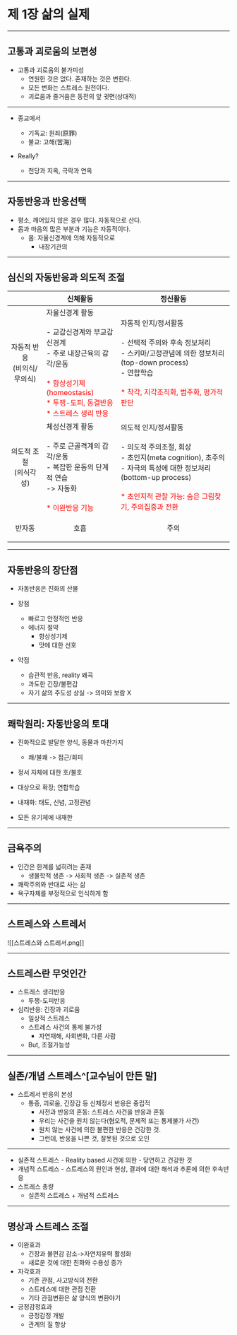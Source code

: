 # 제 1장 삶의 실제

---
## 고통과 괴로움의 보편성
- 고통과 괴로움의 불가피성
	- 연원한 것은 없다. 존재하는 것은 변한다.
	- 모든 변화는 스트레스 원천이다.
	- 괴로움과 즐거움은 동전의 앞 귓면(상대적)

---
- 종교에서
	- 기독교: 원죄(原罪)
	- 불교: 고해(苦海)
	
- Really?
	- 천당과 지옥, 극락과 연옥

---
## 자동반응과 반응선택
	
- 평소, 깨어있지 않은 경우 많다. 자동적으로 산다.
- 몸과 마음의 많은 부분과 기능은 자동적이다.
	- 몸: 자율신경계에 의해 자동적으로
		- 내장기관의
---
## 심신의 자동반응과 의도적 조절
||신쳬활동|정신활동|
|:-:|-|-|
|자동적 반응<br>(비의식/무의식)|자율신경계 활동<br><br>- 교감신경계와 부교감신경계<br>- 주로 내장근육의 감각/운동<br><br><span style="color: red">\* 항상성기제(homeostasis)<br>\* 투쟁-도피, 동결반응<br>\* 스트레스 생리 반응</span>|자동적 인지/정서활동<br><br>- 선택적 주의와 후속 정보처리<br>- 스키마/고정관념에 의한 정보처리 (top-down process)<br>- 연합학습<br><br><span style="color: red">* 착각, 지각조직화, 범주화, 평가적 판단</span>|
|의도적 조절<br>(의식각성)|체성신경계 활동<br><br>- 주로 근골격계의 감각/운동<br>- 복잡한 운동의 단계적 연습<br>-> 자동화<br><br><span style="color: red">* 이완반응 기능</span>|의도적 인지/정서활동<br><br>- 의도적 주의조절, 회상<br>- 초인지(meta cognition), 초주의<br>- 자극의 특성에 대한 정보처리 (bottom-up process)<br><br><span style="color: red">* 초인지적 관찰 가능: 숨은 그림찾기, 주의집중과 전환</span>|
|반자동|<p style="text-align: center">호흡</p>|<p style="text-align: center">주의</p>|

---
## 자동반응의 장단점

- 자동반응은 진화의 산물

- 장점
	- 빠르고 안정적인 반응
	- 에너지 절약
		- 항상성기제
		- 맛에 대한 선호

- 약점
	- 습관적 반응, reality 왜곡
	- 과도한 긴장/불편감
	- 자기 삶의 주도성 상실 -> 의미와 보람 X

---
## 쾌락원리: 자동반응의 토대
	
- 진화적으로 발달한 양식, 동물과 마찬가지
	- 쾌/불쾌 -> 접근/회피

- 정서 자체에 대한 호/불호
- 대상으로 확장; 연합학습
- 내재화: 태도, 신념, 고정관념
	
- 모든 유기체에 내재한

---
## 금욕주의
- 인간은 한계를 넓히려는 존재
	- 생물학적 생존 -> 사회적 생존 -> 실존적 생존
- 쾌락주의와 반대로 사는 삶
- 욕구자체를 부정적으로 인식하게 함

---
## 스트레스와 스트레서
![[스트레스와 스트레서.png]]

---
## 스트레스란 무엇인간

- 스트레스 생리반응
	- 투쟁-도피반응
- 심리반응: 긴장과 괴로움
	- 일상적 스트레스
	- 스트레스 사건의 통제 불가성
		- 자연재해, 사회변화, 다른 사람
	- But, 조절가능성

---
## 실존/개념 스트레스^[교수님이 만든 말]

- 스트레서 반응의 본성
	- 통증, 괴로움, 긴장감 등 신체정서 반응은 중립적
	  - 사전과 반응의 혼동: 스트레스 사건을 반응과 혼동
	  - 우리는 사건을 원치 않는다(혐오적, 문제적 또는 통제불가 사건)
	  - 원치 않는 사건에 의한 불편한 반응은 건강한 것.
	  - 그런데, 반응을 나쁜 것, 잘못된 것으로 오인

---

- 실존적 스트레스
		- Reality based 사건에 의한
	  - 당연하고 건강한 것
- 개념적 스트레스
		- 스트레스의 원인과 현상, 결과에 대한 해석과 추론에 의한 후속반응
- 스트레스 총량
	 - 실존적 스트레스 + 개념적 스트레스

---
## 명상과 스트레스 조절

- 이완효과
	- 긴장과 불편감 감소->자연치유력 활성화
	- 새로운 것에 대한 친화와 수용성 증가
- 자각효과
	- 기존 관점, 사고방식의 전환
	- 스트레스에 대한 관점 전환
	- 기타 관점변환은 삶 양식의 변환야기
- 긍정감정효과
	- 긍정감정 개발
	- 관계의 질 향상